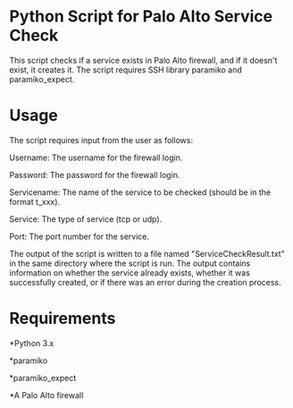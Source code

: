 # Python Script for Palo Alto Service Check

This script checks if a service exists in Palo Alto firewall, and if it doesn't exist, it creates it. The script requires SSH library paramiko and paramiko_expect.

# Usage

The script requires input from the user as follows:

Username: The username for the firewall login.

Password: The password for the firewall login.

Servicename: The name of the service to be checked (should be in the format t_xxx).

Service: The type of service (tcp or udp).

Port: The port number for the service.

The output of the script is written to a file named "ServiceCheckResult.txt" in the same directory where the script is run.
The output contains information on whether the service already exists, whether it was successfully created, or if there was an error during the creation process.


# Requirements

*Python 3.x

*paramiko

*paramiko_expect

*A Palo Alto firewall
